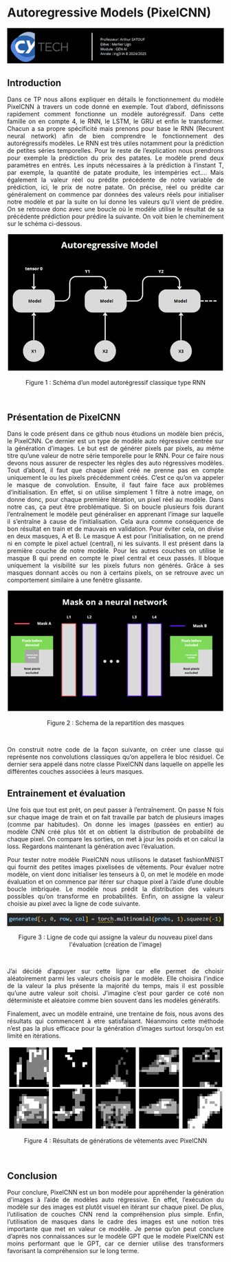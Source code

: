 # Autoregressive Models (PixelCNN)

![Exemple de sortie](./assets/front.png)

## Introduction
<p align="justify">
Dans ce TP nous allons expliquer en détails le fonctionnement du modèle PixelCNN à travers un code donné en exemple. Tout d’abord, définissons rapidement comment fonctionne un modèle autorégressif. Dans cette famille on en compte 4, le RNN, le LSTM, le GRU et enfin le transformer. Chacun a sa propre spécificité mais prenons pour base le RNN (Recurent neural network) afin de bien comprendre le fonctionnement des autorégressifs modèles. Le RNN est très utiles notamment pour la prédiction de petites séries temporelles. Pour le reste de l’explication nous prendrons pour exemple la prédiction du prix des patates. Le modèle prend deux paramètres en entrés. Les inputs nécessaires à la prédiction à l’instant T, par exemple, la quantité de patate produite, les intempéries ect…. Mais également la valeur réel ou prédite précédente de notre variable de prédiction, ici, le prix de notre patate. On précise, réel ou prédite car généralement on commence par données des valeurs réels pour initialiser notre modèle et par la suite on lui donne les valeurs qu’il vient de prédire. On se retrouve donc avec une boucle où le modèle utilise le résultat de sa précédente prédiction pour prédire la suivante. On voit bien le cheminement sur le schéma ci-dessous.

</p>


![Exemple de sortie](./assets/autoregressive.png)

<p align="center">
  Figure 1 : Schéma d’un model autorégressif classique type RNN
</p>
<br>

## Présentation de PixelCNN

<p align="justify">
Dans le code présent dans ce github nous étudions un modèle bien précis, le PixelCNN. Ce dernier est un type de modèle auto régressive centrée sur la génération d’images. Le but est de générer pixels par pixels, au même titre qu’une valeur de notre série temporelle pour le RNN. Pour ce faire nous devons nous assurer de respecter les règles des auto régressives modèles. Tout d’abord, il faut que chaque pixel créé ne prenne pas en compte uniquement le ou les pixels précédemment créés. C’est ce qu’on va appeler le masque de convolution. Ensuite, il faut faire face aux problèmes d’initialisation. En effet, si on utilise simplement 1 filtre à notre image, on donne donc, pour chaque première itération, un pixel réel au modèle. Dans notre cas, ça peut être problématique. Si on boucle plusieurs fois durant l’entraînement le modèle peut généraliser en apprenant l’image sur laquelle il s’entraîne à cause de l’initialisation. Cela aura comme conséquence de bon résultat en train et de mauvais en validation. Pour éviter cela, on divise en deux masques, A et B. Le masque A est pour l’initialisation, on ne prend ni en compte le pixel actuel (central), ni les suivants. Il est présent dans la première couche de notre modèle. Pour les autres couches on utilise le masque B qui prend en compte le pixel central et ceux passés. Il bloque uniquement la visibilité sur les pixels futurs non générés. Grâce à ses masques donnant accès ou non à certains pixels, on se retrouve avec un comportement similaire à une fenêtre glissante.
</p>

![Exemple de sortie](./assets/masques.png)

<p align="center">
Figure 2 : Schema de la repartition des masques
</p>
<br>


<p align="justify">
On construit notre code de la façon suivante, on créer une classe qui représente nos convolutions classiques qu’on appellera le bloc résiduel. Ce dernier sera appelé dans notre classe PixelCNN dans laquelle on appelle les différentes couches associées à leurs masques. 
</p>

## Entrainement et évaluation

<p align="justify">
Une fois que tout est prêt, on peut passer à l’entraînement. On passe N fois sur chaque image de train et on fait travaille par batch de plusieurs images (comme par habitudes). On donne les images (passées en entier) au modèle CNN créé plus tôt et on obtient la distribution de probabilité de chaque pixel. On compare les sorties, on met à jour les poids et on calcul la loss. Regardons maintenant la génération avec l’évaluation.
</p>
<p align="justify">
Pour tester notre modèle PixelCNN nous utilisons le dataset fashionMNIST qui fournit des petites images pixelisées de vêtements. Pour évaluer notre modèle, on vient donc initialiser les tenseurs à 0, on met le modèle en mode évaluation et on commence par itérer sur chaque pixel à l’aide d’une double boucle imbriquée. Le modèle nous prédit la distribution des valeurs possibles qu’on transforme en probabilités. Enfin, on assigne la valeur choisie au pixel avec la ligne de code suivante.
</p>

![Exemple de sortie](./assets/code.png)

<p align="center">
Figure 3 : Ligne de code qui assigne la valeur du nouveau pixel dans l'évaluation (création de l'image)
</p>
<br>

<p align="justify">
J’ai décidé d’appuyer sur cette ligne car elle permet de choisir aléatoirement parmi les valeurs choisis par le modèle. Elle choisira l’indice de la valeur la plus présente la majorité du temps, mais il est possible qu’une autre valeur soit choisi. J’imagine c’est pour garder ce coté non déterministe et aléatoire comme bien souvent dans les modèles génératifs.
</p>
<p align="justify">
Finalement, avec un modèle entrainé, une trentaine de fois, nous avons des résultats qui commencent à etre satisfaisant. Néanmoins cette méthode n’est pas la plus efficace pour la génération d’images surtout lorsqu’on est limité en itérations.
</p>

![Exemple de sortie](./assets/resultats.png)

<p align="center">
Figure 4 : Résultats de générations de vêtements avec PixelCNN
</p>
<br>

## Conclusion

<p align="justify">
Pour conclure, PixelCNN est un bon modèle pour appréhender la génération d'images à l’aide de modèles auto régressive. En effet, l’exécution du modèle sur des images est plutôt visuel en itérant sur chaque pixel. De plus, l’utilisation de couches CNN rend la compréhension plus simple. Enfin, l’utilisation de masques dans le cadre des images est une notion très importante que met en valeur ce modèle. Je pense qu’on peut conclure d’après nos connaissances sur le modèle GPT que le modèle PixelCNN est moins performant que le GPT, car ce dernier utilise des transformers favorisant la compréhension sur le long terme.
</p>









